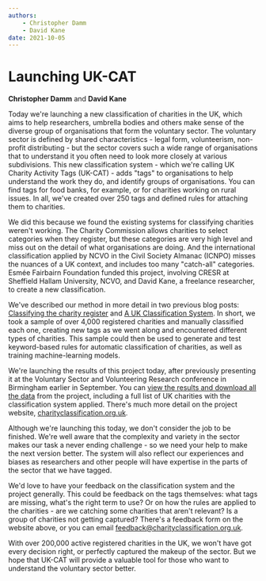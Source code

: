 ```yaml
---
authors:
    - Christopher Damm
    - David Kane
date: 2021-10-05
---
```


# Launching UK-CAT

**Christopher Damm** and **David Kane**

Today we're launching a new classification of charities in the UK, which aims to help researchers, umbrella bodies and others make sense of the diverse group of organisations that form the voluntary sector. The voluntary sector is defined by shared characteristics - legal form, volunteerism, non-profit distributing - but the sector covers such a wide range of organisations that to understand it you often need to look more closely at various subdivisions. This new classification system - which we're calling UK Charity Activity Tags (UK-CAT) - adds "tags" to organisations to help understand the work they do, and identify groups of organisations. You can find tags for food banks, for example, or for charities working on rural issues. In all, we've created over 250 tags and defined rules for attaching them to charities.

<div class="flourish-embed flourish-hierarchy" data-src="visualisation/7028720"><script src="https://public.flourish.studio/resources/embed.js"></script></div>

We did this because we found the existing systems for classifying charities weren't working. The Charity Commission allows charities to select categories when they register, but these categories are very high level and miss out on the detail of what organisations are doing. And the international classification applied by NCVO in the Civil Society Almanac (ICNPO) misses the nuances of a UK context, and includes too many "catch-all" categories. Esmée Fairbairn Foundation funded this project, involving CRESR at Sheffield Hallam University, NCVO, and David Kane, a freelance researcher, to create a new classification.

We've described our method in more detail in two previous blog posts: [Classifying the charity register](https://charityclassification.org.uk/blog/2021/01/11/classifying-the-charity-register/) and [A UK Classification System](https://charityclassification.org.uk/blog/2021/03/17/a-uk-charity-classification-system/). In short, we took a sample of over 4,000 registered charities and manually classified each one, creating new tags as we went along and encountered different types of charities. This sample could then be used to generate and test keyword-based rules for automatic classification of charities, as well as training machine-learning models.

We're launching the results of this project today, after previously presenting it at the Voluntary Sector and Volunteering Research conference in Birmingham earlier in September. You can [view the results and download all the data](https://charityclassification.org.uk/data/outputs/) from the project, including a full list of UK charities with the classification system applied. There's much more detail on the project website, [charityclassification.org.uk](https://charityclassification.org.uk/).

Although we're launching this today, we don't consider the job to be finished. We're well aware that the complexity and variety in the sector makes our task a never ending challenge - so we need your help to make the next version better. The system will also reflect our experiences and biases as researchers and other people will have expertise in the parts of the sector that we have tagged.

We'd love to have your feedback on the classification system and the project generally. This could be feedback on the tags themselves: what tags are missing, what's the right term to use? Or on how the rules are applied to the charities - are we catching some charities that aren't relevant? Is a group of charities not getting captured? There's a feedback form on the website above, or you can email [feedback@charityclassification.org.uk](mailto:feedback@charityclassification.org.uk).

With over 200,000 active registered charities in the UK, we won't have got every decision right, or perfectly captured the makeup of the sector. But we hope that UK-CAT will provide a valuable tool for those who want to understand the voluntary sector better. 
